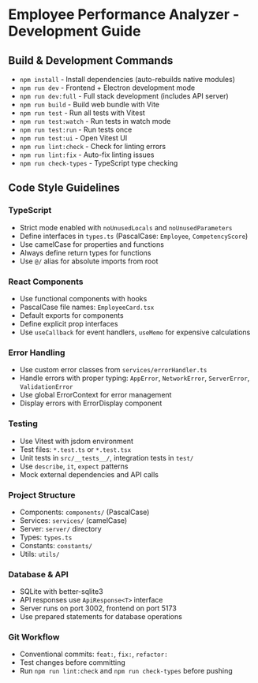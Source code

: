 # Employee Performance Analyzer - Development Guide

## Build & Development Commands
- `npm install` - Install dependencies (auto-rebuilds native modules)
- `npm run dev` - Frontend + Electron development mode
- `npm run dev:full` - Full stack development (includes API server)
- `npm run build` - Build web bundle with Vite
- `npm run test` - Run all tests with Vitest
- `npm run test:watch` - Run tests in watch mode
- `npm run test:run` - Run tests once
- `npm run test:ui` - Open Vitest UI
- `npm run lint:check` - Check for linting errors
- `npm run lint:fix` - Auto-fix linting issues
- `npm run check-types` - TypeScript type checking

## Code Style Guidelines

### TypeScript
- Strict mode enabled with `noUnusedLocals` and `noUnusedParameters`
- Define interfaces in `types.ts` (PascalCase: `Employee`, `CompetencyScore`)
- Use camelCase for properties and functions
- Always define return types for functions
- Use `@/` alias for absolute imports from root

### React Components
- Use functional components with hooks
- PascalCase file names: `EmployeeCard.tsx`
- Default exports for components
- Define explicit prop interfaces
- Use `useCallback` for event handlers, `useMemo` for expensive calculations

### Error Handling
- Use custom error classes from `services/errorHandler.ts`
- Handle errors with proper typing: `AppError`, `NetworkError`, `ServerError`, `ValidationError`
- Use global ErrorContext for error management
- Display errors with ErrorDisplay component

### Testing
- Use Vitest with jsdom environment
- Test files: `*.test.ts` or `*.test.tsx`
- Unit tests in `src/__tests__/`, integration tests in `test/`
- Use `describe`, `it`, `expect` patterns
- Mock external dependencies and API calls

### Project Structure
- Components: `components/` (PascalCase)
- Services: `services/` (camelCase)
- Server: `server/` directory
- Types: `types.ts`
- Constants: `constants/`
- Utils: `utils/`

### Database & API
- SQLite with better-sqlite3
- API responses use `ApiResponse<T>` interface
- Server runs on port 3002, frontend on port 5173
- Use prepared statements for database operations

### Git Workflow
- Conventional commits: `feat:`, `fix:`, `refactor:`
- Test changes before committing
- Run `npm run lint:check` and `npm run check-types` before pushing